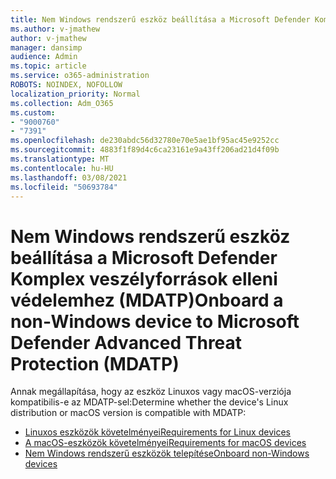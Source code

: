 ```yaml
---
title: Nem Windows rendszerű eszköz beállítása a Microsoft Defender Komplex veszélyforrások elleni védelemhez (MDATP)
ms.author: v-jmathew
author: v-jmathew
manager: dansimp
audience: Admin
ms.topic: article
ms.service: o365-administration
ROBOTS: NOINDEX, NOFOLLOW
localization_priority: Normal
ms.collection: Adm_O365
ms.custom:
- "9000760"
- "7391"
ms.openlocfilehash: de230abdc56d32780e70e5ae1bf95ac45e9252cc
ms.sourcegitcommit: 4883f1f89d4c6ca23161e9a43ff206ad21d4f09b
ms.translationtype: MT
ms.contentlocale: hu-HU
ms.lasthandoff: 03/08/2021
ms.locfileid: "50693784"
---
```

# <a name="onboard-a-non-windows-device-to-microsoft-defender-advanced-threat-protection-mdatp"></a><span data-ttu-id="eb4c8-102">Nem Windows rendszerű eszköz beállítása a Microsoft Defender Komplex veszélyforrások elleni védelemhez (MDATP)</span><span class="sxs-lookup"><span data-stu-id="eb4c8-102">Onboard a non-Windows device to Microsoft Defender Advanced Threat Protection (MDATP)</span></span>

<span data-ttu-id="eb4c8-103">Annak megállapítása, hogy az eszköz Linuxos vagy macOS-verziója kompatibilis-e az MDATP-sel:</span><span class="sxs-lookup"><span data-stu-id="eb4c8-103">Determine whether the device's Linux distribution or macOS version is compatible with MDATP:</span></span>

- [<span data-ttu-id="eb4c8-104">Linuxos eszközök követelményei</span><span class="sxs-lookup"><span data-stu-id="eb4c8-104">Requirements for Linux devices</span></span>](https://go.microsoft.com/fwlink/?linkid=2143462)
- [<span data-ttu-id="eb4c8-105">A macOS-eszközök követelményei</span><span class="sxs-lookup"><span data-stu-id="eb4c8-105">Requirements for macOS devices</span></span>](https://go.microsoft.com/fwlink/?linkid=2143461)
- [<span data-ttu-id="eb4c8-106">Nem Windows rendszerű eszközök telepítése</span><span class="sxs-lookup"><span data-stu-id="eb4c8-106">Onboard non-Windows devices</span></span>](https://go.microsoft.com/fwlink/?linkid=2143628)
